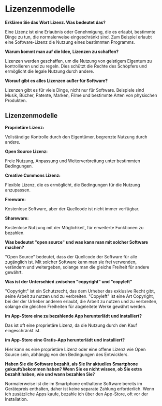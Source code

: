 # Lizenzenmodelle

**Erklären Sie das Wort Lizenz. Was bedeutet das?**

Eine Lizenz ist eine Erlaubnis oder Genehmigung, die es erlaubt, bestimmte Dinge zu tun, die normalerweise eingeschränkt sind. Zum Beispiel erlaubt eine Software-Lizenz die Nutzung eines bestimmten Programms.

**Warum kommt man auf die Idee, Lizenzen zu schaffen?**

Lizenzen werden geschaffen, um die Nutzung von geistigem Eigentum zu kontrollieren und zu regeln. Dies schützt die Rechte des Schöpfers und ermöglicht die legale Nutzung durch andere.

**Worauf gibt es alles Lizenzen außer für Software?**

Lizenzen gibt es für viele Dinge, nicht nur für Software. Beispiele sind Musik, Bücher, Patente, Marken, Filme und bestimmte Arten von physischen Produkten.


## Lizenzenmodelle


**Proprietäre Lizenz:**

Vollständige Kontrolle durch den Eigentümer, begrenzte Nutzung durch andere.

**Open Source Lizenz:**

Freie Nutzung, Anpassung und Weiterverbreitung unter bestimmten Bedingungen.

**Creative Commons Lizenz:**

Flexible Lizenz, die es ermöglicht, die Bedingungen für die Nutzung anzupassen.

**Freeware:**

Kostenlose Software, aber der Quellcode ist nicht immer verfügbar.

**Shareware:**

Kostenlose Nutzung mit der Möglichkeit, für erweiterte Funktionen zu bezahlen.

**Was bedeutet "open source" und was kann man mit solcher Software machen?**

"Open Source" bedeutet, dass der Quellcode der Software für alle zugänglich ist. Mit solcher Software kann man sie frei verwenden, verändern und weitergeben, solange man die gleiche Freiheit für andere gewährt.


**Was ist der Unterschied zwischen "copyright" und "copyleft"**

"Copyright" ist ein Schutzrecht, das dem Urheber das exklusive Recht gibt, seine Arbeit zu nutzen und zu verbreiten. "Copyleft" ist eine Art Copyright, bei der der Urheber anderen erlaubt, die Arbeit zu nutzen und zu verbreiten, solange die gleichen Freiheiten für abgeleitete Werke gewährt werden.

**im App-Store eine zu bezahlende App herunterlädt und installiert?**

Das ist oft eine proprietäre Lizenz, da die Nutzung durch den Kauf eingeschränkt ist.

**im App-Store eine Gratis-App herunterlädt und installiert?**

Hier kann es eine proprietäre Lizenz oder eine offene Lizenz wie Open Source sein, abhängig von den Bedingungen des Entwicklers.

**Haben Sie die Software bezahlt, als Sie Ihr aktuelles Smartphone gekauft/bekommen haben? Wenn Sie es nicht wissen, ob Sie extra bezahlt haben, wie und wann bezahlen Sie?**

Normalerweise ist die im Smartphone enthaltene Software bereits im Gerätepreis enthalten, daher ist keine separate Zahlung erforderlich. Wenn ich zusätzliche Apps kaufe, bezahle ich über den App-Store, oft vor der Installation.
